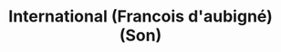 ---
pid: RS357
title: International (Francois d'aubigné) (Son)
location_transcription: Temple university //Fox//
zipcode: '19101'
outside_phl: 
neighborhood: Center City
age: '25'
age_range: 20-29
instagram: 
image_file_name: RS_357.jpg
proposal_transcription: A symbolic monument of progress in in integration and multiculture
topic: Culture,History,Unity,Race Ethnicity
topic_summary: 0, 0, 0, 0
type: Other No Form
keywords_other: progress, integration, multiculture
credit: Francis D'Aubiginé (son) Temple University
image_labels: 
twitter: 
facebook: 
permalink: "/monuments/rs357/"
layout: item-page
---